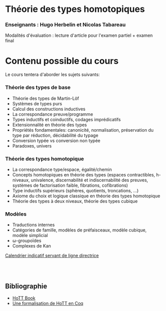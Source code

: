 <h1>Théorie des types homotopiques</h1>

<h3>Enseignants : Hugo Herbelin et Nicolas Tabareau</h2>

Modalités d'évaluation : lecture d'article pour l'examen partiel + examen final

<h1>Contenu possible du cours</h1>

Le cours tentera d'aborder les sujets suivants:

<h3>Théorie des types de base</h3>

<ul>
<li> Théorie des types de Martin-Löf</li>
<li> Systèmes de types purs</li>
<li> Calcul des constructions inductives</li>
<li> La correspondance preuve/programme</li>
<li> Types inductifs et coinductifs, codages imprédicatifs</li>
<li> Extensionnalité en théorie des types</li>
<li> Propriétés fondamentales: canonicité, normalisation, préservation du type par réduction, décidabilité du typage</li>
<li> Conversion typée vs conversion non typée</li>
<li> Paradoxes, univers</li>
</ul>

<h3>Théorie des types homotopique</h3>

<ul>
<li> La correspondance type/espace, égalité/chemin</li>
<li> Concepts homotopiques en théorie des types (espaces contractibles,
  h-niveaux, univalence, discernabilité et indiscernabilité des preuves,
  systèmes de factorisation faible, fibrations, cofibrations)</li>
<li> Type inductifs supérieurs (sphères, quotients, troncations, ...)</li>
<li> Axiome du choix et logique classique en théorie des types homotopique</li>
<li> Théorie des types à deux niveaux, théorie des types cubique</li>
</ul>

<h3>Modèles</h3>

<ul>
<li> Traductions internes</li>
<li> Catégories de famille, modèles de préfaisceaux, modèle cubique, modèle simplicial</li>
<li> ω-groupoïdes</li>
<li> Complexes de Kan</li>
</ul>

<a charset="UTF-8" href="http://htmlpreview.github.com/?plan.html">Calendrier indicatif servant de ligne directrice</a>

<br>
<br>
<h2>Bibliographie</h2>
<ul>

<li><a href="https://homotopytypetheory.org/book/">HoTT Book</a></li>

<li><a href="https://github.com/HoTT/HoTT">Une formalisation de HoTT en Coq</a></li>

</ul>
